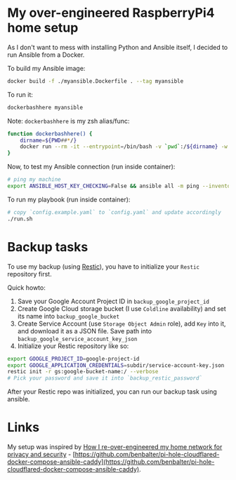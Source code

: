 # My over-engineered RaspberryPi4 home setup

As I don't want to mess with installing Python and Ansible itself, I decided to run Ansible from a Docker.

To build my Ansible image:

```sh
docker build -f ./myansible.Dockerfile . --tag myansible
```

To run it:

```sh
dockerbashhere myansible
```

Note: `dockerbashhere` is my zsh alias/func:

```sh
function dockerbashhere() {
    dirname=${PWD##*/}
    docker run --rm -it --entrypoint=/bin/bash -v `pwd`:/${dirname} -w /${dirname} "$@"
}
```

Now, to test my Ansible connection (run inside container):

```sh
# ping my machine
export ANSIBLE_HOST_KEY_CHECKING=False && ansible all -m ping --inventory hosts.yaml --ask-pass
```

To run my playbook (run inside container):

```sh
# copy `config.example.yaml` to `config.yaml` and update accordingly
./run.sh
```

# Backup tasks

To use my backup (using [Restic](https://restic.readthedocs.io/)), you have to initialize your `Restic` repository first.

Quick howto:

1. Save your Google Account Project ID in `backup_google_project_id`
2. Create Google Cloud storage bucket (I use `Coldline` availability) and set its name into `backup_google_bucket`
3. Create Service Account (use `Storage Object Admin` role), add `Key` into it, and download it as a JSON file. Save path into `backup_google_service_account_key_json`
4. Initialize your Restic repository like so:

```sh
export GOOGLE_PROJECT_ID=google-project-id
export GOOGLE_APPLICATION_CREDENTIALS=subdir/service-account-key.json
restic init -r gs:google-bucket-name:/ --verbose
# Pick your password and save it into `backup_restic_password`
```

After your Restic repo was initialized, you can run our backup task using ansible.

# Links

My setup was inspired by [How I re-over-engineered my home network for privacy and security](https://ben.balter.com/2021/09/01/how-i-re-over-engineered-my-home-network/) - [https://github.com/benbalter/pi-hole-cloudflared-docker-compose-ansible-caddy](https://github.com/benbalter/pi-hole-cloudflared-docker-compose-ansible-caddy).
